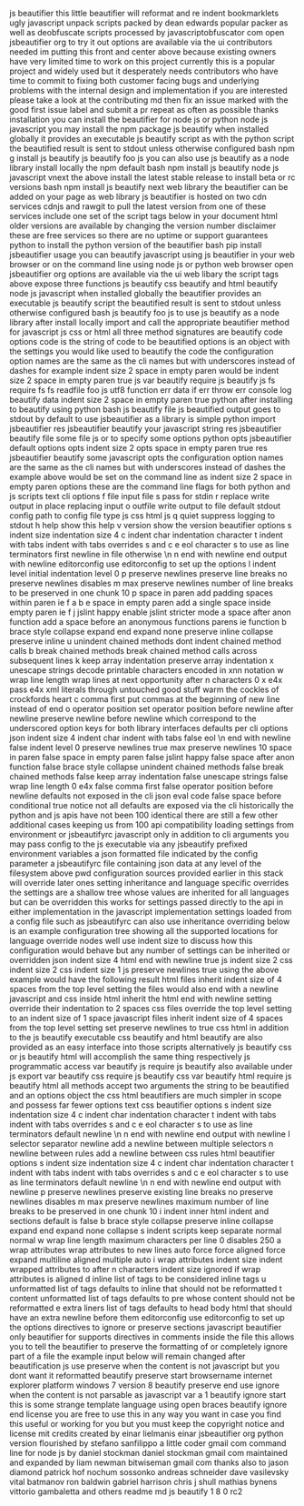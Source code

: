 js beautifier this little beautifier will reformat and re indent bookmarklets ugly javascript unpack scripts packed by dean edwards popular packer as well as deobfuscate scripts processed by javascriptobfuscator com open jsbeautifier org to try it out options are available via the ui contributors needed im putting this front and center above because existing owners have very limited time to work on this project currently this is a popular project and widely used but it desperately needs contributors who have time to commit to fixing both customer facing bugs and underlying problems with the internal design and implementation if you are interested please take a look at the contributing md then fix an issue marked with the good first issue label and submit a pr repeat as often as possible thanks installation you can install the beautifier for node js or python node js javascript you may install the npm package js beautify when installed globally it provides an executable js beautify script as with the python script the beautified result is sent to stdout unless otherwise configured bash npm g install js beautify js beautify foo js you can also use js beautify as a node library install locally the npm default bash npm install js beautify node js javascript vnext the above install the latest stable release to install beta or rc versions bash npm install js beautify next web library the beautifier can be added on your page as web library js beautifier is hosted on two cdn services cdnjs and rawgit to pull the latest version from one of these services include one set of the script tags below in your document html older versions are available by changing the version number disclaimer these are free services so there are no uptime or support guarantees python to install the python version of the beautifier bash pip install jsbeautifier usage you can beautify javascript using js beautifier in your web browser or on the command line using node js or python web browser open jsbeautifier org options are available via the ui web libary the script tags above expose three functions js beautify css beautify and html beautify node js javascript when installed globally the beautifier provides an executable js beautify script the beautified result is sent to stdout unless otherwise configured bash js beautify foo js to use js beautify as a node library after install locally import and call the appropriate beautifier method for javascript js css or html all three method signatures are beautify code options code is the string of code to be beautified options is an object with the settings you would like used to beautify the code the configuration option names are the same as the cli names but with underscores instead of dashes for example indent size 2 space in empty paren would be indent size 2 space in empty paren true js var beautify require js beautify js fs require fs fs readfile foo js utf8 function err data if err throw err console log beautify data indent size 2 space in empty paren true python after installing to beautify using python bash js beautify file js beautified output goes to stdout by default to use jsbeautifier as a library is simple python import jsbeautifier res jsbeautifier beautify your javascript string res jsbeautifier beautify file some file js or to specify some options python opts jsbeautifier default options opts indent size 2 opts space in empty paren true res jsbeautifier beautify some javascript opts the configuration option names are the same as the cli names but with underscores instead of dashes the example above would be set on the command line as indent size 2 space in empty paren options these are the command line flags for both python and js scripts text cli options f file input file s pass for stdin r replace write output in place replacing input o outfile write output to file default stdout config path to config file type js css html js q quiet suppress logging to stdout h help show this help v version show the version beautifier options s indent size indentation size 4 c indent char indentation character t indent with tabs indent with tabs overrides s and c e eol character s to use as line terminators first newline in file otherwise \n n end with newline end output with newline editorconfig use editorconfig to set up the options l indent level initial indentation level 0 p preserve newlines preserve line breaks no preserve newlines disables m max preserve newlines number of line breaks to be preserved in one chunk 10 p space in paren add padding spaces within paren ie f a b e space in empty paren add a single space inside empty paren ie f j jslint happy enable jslint stricter mode a space after anon function add a space before an anonymous functions parens ie function b brace style collapse expand end expand none preserve inline collapse preserve inline u unindent chained methods dont indent chained method calls b break chained methods break chained method calls across subsequent lines k keep array indentation preserve array indentation x unescape strings decode printable characters encoded in xnn notation w wrap line length wrap lines at next opportunity after n characters 0 x e4x pass e4x xml literals through untouched good stuff warm the cockles of crockfords heart c comma first put commas at the beginning of new line instead of end o operator position set operator position before newline after newline preserve newline before newline which correspond to the underscored option keys for both library interfaces defaults per cli options json indent size 4 indent char indent with tabs false eol \n end with newline false indent level 0 preserve newlines true max preserve newlines 10 space in paren false space in empty paren false jslint happy false space after anon function false brace style collapse unindent chained methods false break chained methods false keep array indentation false unescape strings false wrap line length 0 e4x false comma first false operator position before newline defaults not exposed in the cli json eval code false space before conditional true notice not all defaults are exposed via the cli historically the python and js apis have not been 100 identical there are still a few other additional cases keeping us from 100 api compatibility loading settings from environment or jsbeautifyrc javascript only in addition to cli arguments you may pass config to the js executable via any jsbeautify prefixed environment variables a json formatted file indicated by the config parameter a jsbeautifyrc file containing json data at any level of the filesystem above pwd configuration sources provided earlier in this stack will override later ones setting inheritance and language specific overrides the settings are a shallow tree whose values are inherited for all languages but can be overridden this works for settings passed directly to the api in either implementation in the javascript implementation settings loaded from a config file such as jsbeautifyrc can also use inheritance overriding below is an example configuration tree showing all the supported locations for language override nodes well use indent size to discuss how this configuration would behave but any number of settings can be inherited or overridden json indent size 4 html end with newline true js indent size 2 css indent size 2 css indent size 1 js preserve newlines true using the above example would have the following result html files inherit indent size of 4 spaces from the top level setting the files would also end with a newline javascript and css inside html inherit the html end with newline setting override their indentation to 2 spaces css files override the top level setting to an indent size of 1 space javascript files inherit indent size of 4 spaces from the top level setting set preserve newlines to true css html in addition to the js beautify executable css beautify and html beautify are also provided as an easy interface into those scripts alternatively js beautify css or js beautify html will accomplish the same thing respectively js programmatic access var beautify js require js beautify also available under js export var beautify css require js beautify css var beautify html require js beautify html all methods accept two arguments the string to be beautified and an options object the css html beautifiers are much simpler in scope and possess far fewer options text css beautifier options s indent size indentation size 4 c indent char indentation character t indent with tabs indent with tabs overrides s and c e eol character s to use as line terminators default newline \n n end with newline end output with newline l selector separator newline add a newline between multiple selectors n newline between rules add a newline between css rules html beautifier options s indent size indentation size 4 c indent char indentation character t indent with tabs indent with tabs overrides s and c e eol character s to use as line terminators default newline \n n end with newline end output with newline p preserve newlines preserve existing line breaks no preserve newlines disables m max preserve newlines maximum number of line breaks to be preserved in one chunk 10 i indent inner html indent and sections default is false b brace style collapse preserve inline collapse expand end expand none collapse s indent scripts keep separate normal normal w wrap line length maximum characters per line 0 disables 250 a wrap attributes wrap attributes to new lines auto force force aligned force expand multiline aligned multiple auto i wrap attributes indent size indent wrapped attributes to after n characters indent size ignored if wrap attributes is aligned d inline list of tags to be considered inline tags u unformatted list of tags defaults to inline that should not be reformatted t content unformatted list of tags defaults to pre whose content should not be reformatted e extra liners list of tags defaults to head body html that should have an extra newline before them editorconfig use editorconfig to set up the options directives to ignore or preserve sections javascript beautifier only beautifier for supports directives in comments inside the file this allows you to tell the beautifier to preserve the formatting of or completely ignore part of a file the example input below will remain changed after beautification js use preserve when the content is not javascript but you dont want it reformatted beautify preserve start browsername internet explorer platform windows 7 version 8 beautify preserve end use ignore when the content is not parsable as javascript var a 1 beautify ignore start this is some strange template language using open braces beautify ignore end license you are free to use this in any way you want in case you find this useful or working for you but you must keep the copyright notice and license mit credits created by einar lielmanis einar jsbeautifier org python version flourished by stefano sanfilippo a little coder gmail com command line for node js by daniel stockman daniel stockman gmail com maintained and expanded by liam newman bitwiseman gmail com thanks also to jason diamond patrick hof nochum sossonko andreas schneider dave vasilevsky vital batmanov ron baldwin gabriel harrison chris j shull mathias bynens vittorio gambaletta and others readme md js beautify 1 8 0 rc2
